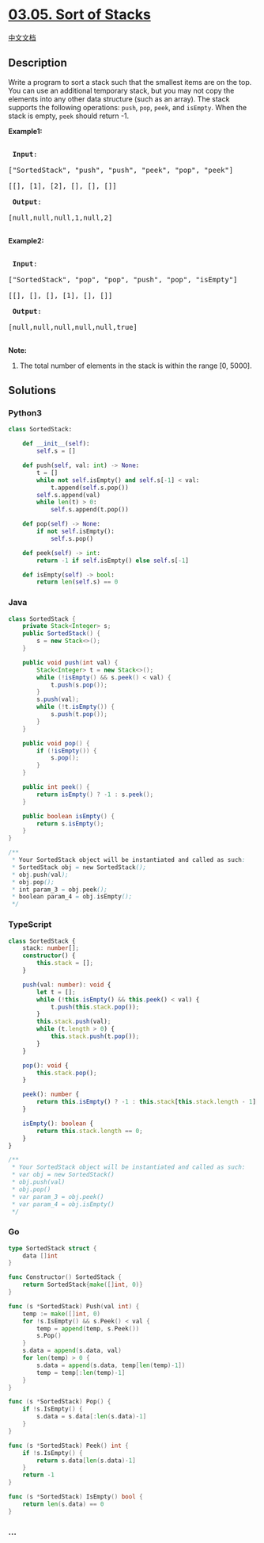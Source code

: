 # [03.05. Sort of Stacks](https://leetcode.cn/problems/sort-of-stacks-lcci)

[中文文档](/lcci/03.05.Sort%20of%20Stacks/README.md)

## Description

<p>Write a program to sort a stack such that the smallest items are on the top. You can use an additional temporary stack, but you may not copy the elements into any other data structure (such as an array). The stack supports the following operations: <code>push</code>, <code>pop</code>, <code>peek</code>, and <code>isEmpty</code>. When the stack is empty, <code>peek</code> should return -1.</p>

<p><strong>Example1:</strong></p>

<pre>

<strong> Input</strong>:

[&quot;SortedStack&quot;, &quot;push&quot;, &quot;push&quot;, &quot;peek&quot;, &quot;pop&quot;, &quot;peek&quot;]

[[], [1], [2], [], [], []]

<strong> Output</strong>:

[null,null,null,1,null,2]

</pre>

<p><strong>Example2:</strong></p>

<pre>

<strong> Input</strong>:

[&quot;SortedStack&quot;, &quot;pop&quot;, &quot;pop&quot;, &quot;push&quot;, &quot;pop&quot;, &quot;isEmpty&quot;]

[[], [], [], [1], [], []]

<strong> Output</strong>:

[null,null,null,null,null,true]

</pre>

<p><strong>Note:</strong></p>

<ol>
	<li>The total number of elements in the stack is within the range [0, 5000].</li>
</ol>

## Solutions

<!-- tabs:start -->

### **Python3**

```python
class SortedStack:

    def __init__(self):
        self.s = []

    def push(self, val: int) -> None:
        t = []
        while not self.isEmpty() and self.s[-1] < val:
            t.append(self.s.pop())
        self.s.append(val)
        while len(t) > 0:
            self.s.append(t.pop())

    def pop(self) -> None:
        if not self.isEmpty():
            self.s.pop()

    def peek(self) -> int:
        return -1 if self.isEmpty() else self.s[-1]

    def isEmpty(self) -> bool:
        return len(self.s) == 0
```

### **Java**

```java
class SortedStack {
    private Stack<Integer> s;
    public SortedStack() {
        s = new Stack<>();
    }

    public void push(int val) {
        Stack<Integer> t = new Stack<>();
        while (!isEmpty() && s.peek() < val) {
            t.push(s.pop());
        }
        s.push(val);
        while (!t.isEmpty()) {
            s.push(t.pop());
        }
    }

    public void pop() {
        if (!isEmpty()) {
            s.pop();
        }
    }

    public int peek() {
        return isEmpty() ? -1 : s.peek();
    }

    public boolean isEmpty() {
        return s.isEmpty();
    }
}

/**
 * Your SortedStack object will be instantiated and called as such:
 * SortedStack obj = new SortedStack();
 * obj.push(val);
 * obj.pop();
 * int param_3 = obj.peek();
 * boolean param_4 = obj.isEmpty();
 */
```

### **TypeScript**

```ts
class SortedStack {
    stack: number[];
    constructor() {
        this.stack = [];
    }

    push(val: number): void {
        let t = [];
        while (!this.isEmpty() && this.peek() < val) {
            t.push(this.stack.pop());
        }
        this.stack.push(val);
        while (t.length > 0) {
            this.stack.push(t.pop());
        }
    }

    pop(): void {
        this.stack.pop();
    }

    peek(): number {
        return this.isEmpty() ? -1 : this.stack[this.stack.length - 1];
    }

    isEmpty(): boolean {
        return this.stack.length == 0;
    }
}

/**
 * Your SortedStack object will be instantiated and called as such:
 * var obj = new SortedStack()
 * obj.push(val)
 * obj.pop()
 * var param_3 = obj.peek()
 * var param_4 = obj.isEmpty()
 */
```

### **Go**

```go
type SortedStack struct {
	data []int
}

func Constructor() SortedStack {
	return SortedStack{make([]int, 0)}
}

func (s *SortedStack) Push(val int) {
	temp := make([]int, 0)
	for !s.IsEmpty() && s.Peek() < val {
		temp = append(temp, s.Peek())
		s.Pop()
	}
	s.data = append(s.data, val)
	for len(temp) > 0 {
		s.data = append(s.data, temp[len(temp)-1])
		temp = temp[:len(temp)-1]
	}
}

func (s *SortedStack) Pop() {
	if !s.IsEmpty() {
		s.data = s.data[:len(s.data)-1]
	}
}

func (s *SortedStack) Peek() int {
	if !s.IsEmpty() {
		return s.data[len(s.data)-1]
	}
	return -1
}

func (s *SortedStack) IsEmpty() bool {
	return len(s.data) == 0
}
```

### **...**

```

```

<!-- tabs:end -->
